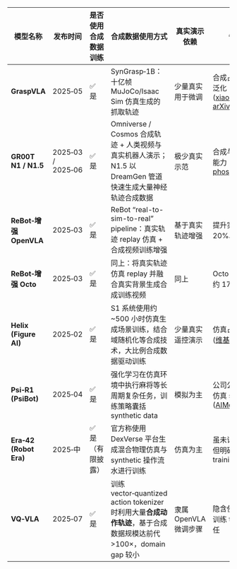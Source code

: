 | 模型名称                   | 发布时间              | 是否使用合成数据训练 | 合成数据使用方式                                                                             | 真实演示依赖          | 备注与引用资料                                                                                                                                                                                                                                                                                                                                                                                          |
| ---------------------- | ----------------- | ---------- | ------------------------------------------------------------------------------------ | --------------- | ------------------------------------------------------------------------------------------------------------------------------------------------------------------------------------------------------------------------------------------------------------------------------------------------------------------------------------------------------------------------------------------------ |
| **GraspVLA**           | 2025‑05           | ✅ 是        | SynGrasp‑1B：十亿帧 MuJoCo/Isaac Sim 仿真生成的抓取轨迹                                           | 少量真实用于微调        | 合成占主导，适配零样本泛化 ([xiaoxiao0406.github.io](https://xiaoxiao0406.github.io/vqvla.github.io/?utm_source=chatgpt.com "VQ-VLA: Improving Vision-Language-Action Models via ..."), [arXiv](https://arxiv.org/abs/2505.03233?utm_source=chatgpt.com "GraspVLA: a Grasping Foundation Model Pre-trained on Billion-scale Synthetic Action Data"))                                                          |
| **GR00T N1 / N1.5**    | 2025‑03 / 2025‑06 | ✅ 是        | Omniverse / Cosmos 合成轨迹 + 人类视频与真实机器人演示；N1.5 以 DreamGen 管道快速生成大量神经轨迹合成数据              | 极少真实示范          | 合成与真实混合推动泛化能力 ([phospho](https://blog.phospho.ai/dissecting-groot-n1-a-foundation-model-for-generalist-humanoid-robots/?utm_source=chatgpt.com "Dissecting GROOT N1: A Foundation Model for Generalist ..."), [phospho](https://blog.phospho.ai/d-groot-n1-5-a-foundation-model-for-generalist-humanoid-robots/?utm_source=chatgpt.com "Deep dive into GROOT N1.5: A Foundation Model for ...")) |
| **ReBot‑增强 OpenVLA**   | 2025‑03           | ✅ 是        | ReBot “real-to-sim-to-real” pipeline：真实轨迹 replay 仿真 + 合成视频训练增强                       | 基于真实轨迹增强        | 提升实际任务成功率 20%以上 ([phospho](https://blog.phospho.ai/dissecting-groot-n1-a-foundation-model-for-generalist-humanoid-robots/?utm_source=chatgpt.com "Dissecting GROOT N1: A Foundation Model for Generalist ..."))                                                                                                                                                                                  |
| **ReBot‑增强 Octo**      | 2025‑03           | ✅ 是        | 同上：将真实轨迹仿真 replay 并融合真实背景生成合成训练视频                                                    | 同上              | Octo 真实任 务性能提升约 17% ([phospho](https://blog.phospho.ai/dissecting-groot-n1-a-foundation-model-for-generalist-humanoid-robots/?utm_source=chatgpt.com "Dissecting GROOT N1: A Foundation Model for Generalist ..."))                                                                                                                                                                              |
| **Helix (Figure AI)**  | 2025‑02           | ✅ 是        | S1 系统使用约 ~500 小时仿真生成场景训练，结合域随机化等合成技术，大比例合成数据驱动训练                                     | 少量真实遥控演示        | 仿真占训练主导 ~78% ([维基百科](https://en.wikipedia.org/wiki/Vision-language-action_model?utm_source=chatgpt.com "Vision-language-action model"))                                                                                                                                                                                                                                                          |
| **Psi‑R1 (PsiBot)**    | 2025‑04           | ✅ 是        | 强化学习在仿真环境中执行麻将等长周期复杂任务，训练策略囊括 synthetic data                                         | 模拟为主            | 公司公开称“一切能力基于仿真 synthetic data” ([AIModels](https://www.aimodels.fyi/papers/arxiv/vq-vla-improving-vision-language-action-models?utm_source=chatgpt.com "VQ-VLA: Improving Vision-Language-Action Models via ..."))                                                                                                                                                                               |
| **Era‑42 (Robot Era)** | 2025‑中            | ✅ 是（有限披露）  | 官方称使用 DexVerse 平台生成混合物理仿真与 synthetic 操作流水进行训练                                        | 仿真为主            | 虽未详述轨迹数据细节，但明确使用 synthetic training ([Hugging Face](https://huggingface.co/papers?q=Vision-Language-Action+%28VLA%29+model&utm_source=chatgpt.com "Daily Papers"))                                                                                                                                                                                                                               |
| **VQ‑VLA**             | 2025‑07           | ✅ 是        | 训练 vector‑quantized action tokenizer 时利用大量**合成动作轨迹**，基于合成数据规模达前代 >100×，domain gap 较小 | 隶属 OpenVLA 微调步骤 | 隐含使用大规模合成轨迹训练 tokenizer，提升多任                                                                                                                                                                                                                                                                                                                                                                     |
